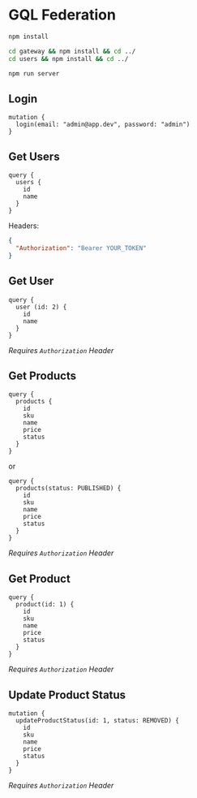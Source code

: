 # GQL Federation

```bash
npm install

cd gateway && npm install && cd ../
cd users && npm install && cd ../

npm run server
```

## Login

```gql
mutation {
  login(email: "admin@app.dev", password: "admin")
}
```

## Get Users

```gql
query {
  users {
    id
    name
  }
}
```

Headers:

```json
{
  "Authorization": "Bearer YOUR_TOKEN"
}
```

## Get User

```gql
query {
  user (id: 2) {
    id
    name
  }
}
```

_Requires `Authorization` Header_

## Get Products

```gql
query {
  products {
    id
    sku
    name
    price
    status
  }
}
```

or

```gql
query {
  products(status: PUBLISHED) {
    id
    sku
    name
    price
    status
  }
}
```

_Requires `Authorization` Header_

## Get Product

```gql
query {
  product(id: 1) {
    id
    sku
    name
    price
    status
  }
}
```

_Requires `Authorization` Header_

## Update Product Status

```gql
mutation {
  updateProductStatus(id: 1, status: REMOVED) {
    id
    sku
    name
    price
    status
  }
}
```

_Requires `Authorization` Header_
